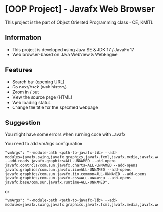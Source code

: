 # [OOP Project] - Javafx Web Browser
This project is the part of Object Oriented Programming class - CE, KMITL

## Information
- This project is developed using Java SE & JDK 17 / JavaFx 17
- Web browser-based on Java WebView & WebEngine

## Features
- Search bar (opening URL)
- Go next/back (web history)
- Zoom in / out 
- View the source page (HTML)
- Web loading status
- Change the title for the specified webpage

## Suggestion
You might have some errors when running code with Javafx

You need to add vmArgs configuration 
```
"vmArgs": "--module-path <path-to-javafx-lib> --add-modules=javafx.swing,javafx.graphics,javafx.fxml,javafx.media,javafx.web --add-reads javafx.graphics=ALL-UNNAMED --add-opens javafx.controls/com.sun.javafx.charts=ALL-UNNAMED --add-opens javafx.graphics/com.sun.javafx.iio=ALL-UNNAMED --add-opens javafx.graphics/com.sun.javafx.iio.common=ALL-UNNAMED --add-opens javafx.graphics/com.sun.javafx.css=ALL-UNNAMED --add-opens javafx.base/com.sun.javafx.runtime=ALL-UNNAMED",
```
or
```
"vmArgs": "--module-path <path-to-javafx-lib> --add-modules=javafx.swing,javafx.graphics,javafx.fxml,javafx.media,javafx.web",
```
